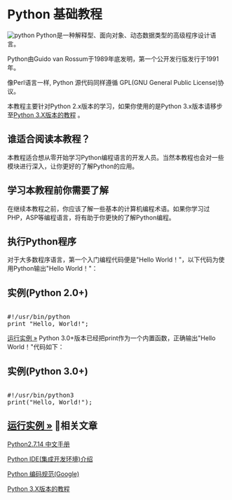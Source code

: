 Python 基础教程
===========

  ![python](http://www.runoob.com/wp-content/uploads/2013/11/python.jpg)
 Python是一种解释型、面向对象、动态数据类型的高级程序设计语言。

 Python由Guido van Rossum于1989年底发明，第一个公开发行版发行于1991年。

  像Perl语言一样, Python 源代码同样遵循 GPL(GNU General Public License)协议。

 本教程主要针对Python 2.x版本的学习，如果你使用的是Python 3.x版本请移步至[Python 3.X版本的教程](../python3/python3-tutorial.html)
。 

     
 谁适合阅读本教程？
---------

  本教程适合想从零开始学习Python编程语言的开发人员。当然本教程也会对一些模块进行深入，让你更好的了解Python的应用。

   
 学习本教程前你需要了解
-----------

  在继续本教程之前，你应该了解一些基本的计算机编程术语。如果你学习过PHP，ASP等编程语言，将有助于你更快的了解Python编程。

   
 执行Python程序
----------

  对于大多数程序语言，第一个入门编程代码便是"Hello World！"，以下代码为使用Python输出"Hello World！"：

  实例(Python 2.0+)
---------------

 <pre>

#!/usr/bin/python
print "Hello, World!";
</pre>

  
 [运行实例 »](http://www.runoob.com/try/runcode.php?filename=HelloWorld&type=python)
  Python 3.0+版本已经把print作为一个内置函数，正确输出"Hello World！"代码如下：

  实例(Python 3.0+)
---------------

 <pre>

#!/usr/bin/python3
print("Hello, World!");
</pre>

  
 [运行实例 »](http://www.runoob.com/try/runcode.php?filename=HelloWorld&type=python3)
   相关文章
-----

  [Python2.7.14 中文手册](../manual/pythontutorial/docs/html/index.html)


  [ Python IDE(集成开发环境)介绍](python-ide.html)


  [ Python 编码规范(Google)](../w3cnote/google-python-styleguide.html)


  [ Python 3.X版本的教程](../python3/python3-tutorial.html)


